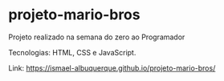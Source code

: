 # projeto-mario-bros

Projeto realizado na semana do zero ao Programador

Tecnologias: HTML, CSS e JavaScript.

Link: https://ismael-albuquerque.github.io/projeto-mario-bros/
